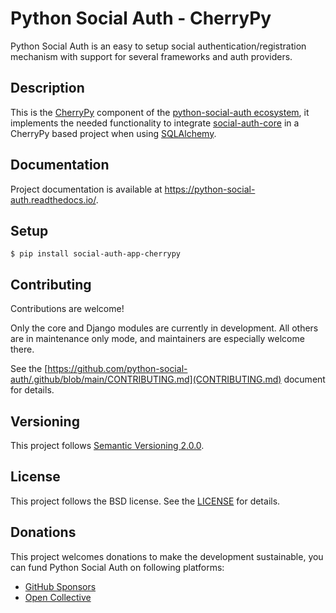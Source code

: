 # Python Social Auth - CherryPy

Python Social Auth is an easy to setup social authentication/registration
mechanism with support for several frameworks and auth providers.

## Description

This is the [CherryPy](http://www.cherrypy.org/) component of the
[python-social-auth ecosystem](https://github.com/python-social-auth/social-core),
it implements the needed functionality to integrate
[social-auth-core](https://github.com/python-social-auth/social-core)
in a CherryPy based project when using [SQLAlchemy](http://www.sqlalchemy.org/).

## Documentation

Project documentation is available at https://python-social-auth.readthedocs.io/.

## Setup

```shell
$ pip install social-auth-app-cherrypy
```

## Contributing

Contributions are welcome!

Only the core and Django modules are currently in development. All others are in maintenance only mode, and maintainers are especially welcome there.

See the [https://github.com/python-social-auth/.github/blob/main/CONTRIBUTING.md](CONTRIBUTING.md) document for details.

## Versioning

This project follows [Semantic Versioning 2.0.0](http://semver.org/spec/v2.0.0.html).

## License

This project follows the BSD license. See the [LICENSE](LICENSE) for details.

## Donations

This project welcomes donations to make the development sustainable, you can fund Python Social Auth on following platforms:

- [GitHub Sponsors](https://github.com/sponsors/python-social-auth/)
- [Open Collective](https://opencollective.com/python-social-auth)
